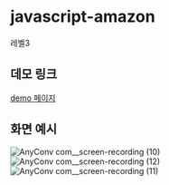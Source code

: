 # javascript-amazon
레벨3

## 데모 링크
[demo 페이지](https://sangwon21.github.io/amazon-carousel/slider.html)

## 화면 예시
![AnyConv com__screen-recording (10)](https://user-images.githubusercontent.com/47213425/89417289-756f7c80-d769-11ea-9388-8da410a32ca2.gif)
![AnyConv com__screen-recording (12)](https://user-images.githubusercontent.com/47213425/89417297-77394000-d769-11ea-93d6-47f43fd4e39c.gif)
![AnyConv com__screen-recording (11)](https://user-images.githubusercontent.com/47213425/89417304-77d1d680-d769-11ea-98f4-feffd0e31147.gif)

